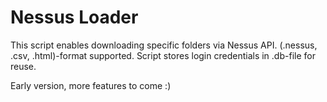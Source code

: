 # Nessus Loader
This script enables downloading specific folders via Nessus API. (.nessus, .csv, .html)-format supported. 
Script stores login credentials in .db-file for reuse.

Early version, more features to come :)
